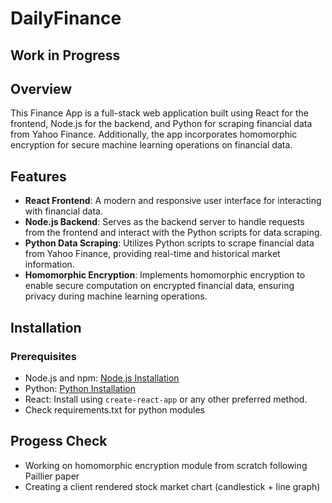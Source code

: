# DailyFinance

## Work in Progress

## Overview

This Finance App is a full-stack web application built using React for the frontend, Node.js for the backend, and Python for scraping financial data from Yahoo Finance. Additionally, the app incorporates homomorphic encryption for secure machine learning operations on financial data.

## Features

- **React Frontend**: A modern and responsive user interface for interacting with financial data.
- **Node.js Backend**: Serves as the backend server to handle requests from the frontend and interact with the Python scripts for data scraping.
- **Python Data Scraping**: Utilizes Python scripts to scrape financial data from Yahoo Finance, providing real-time and historical market information.
- **Homomorphic Encryption**: Implements homomorphic encryption to enable secure computation on encrypted financial data, ensuring privacy during machine learning operations.

## Installation

### Prerequisites

- Node.js and npm: [Node.js Installation](https://nodejs.org/)
- Python: [Python Installation](https://www.python.org/)
- React: Install using `create-react-app` or any other preferred method.
- Check requirements.txt for python modules

## Progess Check

- Working on homomorphic encryption module from scratch following Paillier paper
- Creating a client rendered stock market chart (candlestick + line graph)


